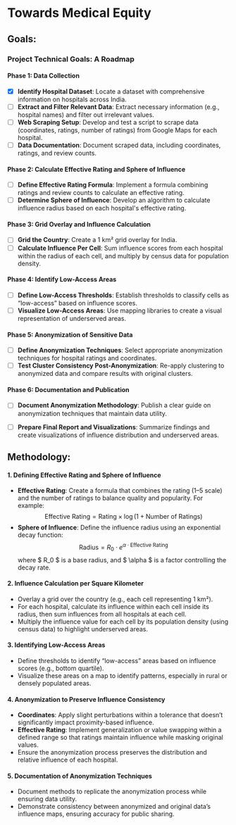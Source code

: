 # Towards Medical Equity

## Goals:
### Project Technical Goals: A Roadmap

#### Phase 1: Data Collection
- [x] **Identify Hospital Dataset**: Locate a dataset with comprehensive information on hospitals across India.
- [ ] **Extract and Filter Relevant Data**: Extract necessary information (e.g., hospital names) and filter out irrelevant values.
- [ ] **Web Scraping Setup**: Develop and test a script to scrape data (coordinates, ratings, number of ratings) from Google Maps for each hospital.
- [ ] **Data Documentation**: Document scraped data, including coordinates, ratings, and review counts.

#### Phase 2: Calculate Effective Rating and Sphere of Influence
- [ ] **Define Effective Rating Formula**: Implement a formula combining ratings and review counts to calculate an effective rating.
- [ ] **Determine Sphere of Influence**: Develop an algorithm to calculate influence radius based on each hospital's effective rating.

#### Phase 3: Grid Overlay and Influence Calculation
- [ ] **Grid the Country**: Create a 1 km² grid overlay for India.
- [ ] **Calculate Influence Per Cell**: Sum influence scores from each hospital within the radius of each cell, and multiply by census data for population density.

#### Phase 4: Identify Low-Access Areas
- [ ] **Define Low-Access Thresholds**: Establish thresholds to classify cells as “low-access” based on influence scores.
- [ ] **Visualize Low-Access Areas**: Use mapping libraries to create a visual representation of underserved areas.

#### Phase 5: Anonymization of Sensitive Data
- [ ] **Define Anonymization Techniques**: Select appropriate anonymization techniques for hospital ratings and coordinates.
- [ ] **Test Cluster Consistency Post-Anonymization**: Re-apply clustering to anonymized data and compare results with original clusters.

#### Phase 6: Documentation and Publication
- [ ] **Document Anonymization Methodology**: Publish a clear guide on anonymization techniques that maintain data utility.
- [ ] **Prepare Final Report and Visualizations**: Summarize findings and create visualizations of influence distribution and underserved areas.


## Methodology:
#### 1. Defining Effective Rating and Sphere of Influence
   - **Effective Rating**: Create a formula that combines the rating (1–5 scale) and the number of ratings to balance quality and popularity. For example:
     $$
     \text{Effective Rating} = \text{Rating} \times \log(1 + \text{Number of Ratings})
     $$
   - **Sphere of Influence**: Define the influence radius using an exponential decay function:
     $$
     \text{Radius} = R_0 \cdot e^{\alpha \cdot \text{Effective Rating}}
     $$
     where $ R_0 $ is a base radius, and $ \alpha $ is a factor controlling the decay rate.

#### 2. Influence Calculation per Square Kilometer
   - Overlay a grid over the country (e.g., each cell representing 1 km²).
   - For each hospital, calculate its influence within each cell inside its radius, then sum influences from all hospitals at each cell.
   - Multiply the influence value for each cell by its population density (using census data) to highlight underserved areas.

#### 3. Identifying Low-Access Areas
   - Define thresholds to identify “low-access” areas based on influence scores (e.g., bottom quartile).
   - Visualize these areas on a map to identify patterns, especially in rural or densely populated areas.

#### 4. Anonymization to Preserve Influence Consistency
   - **Coordinates**: Apply slight perturbations within a tolerance that doesn’t significantly impact proximity-based influence.
   - **Effective Rating**: Implement generalization or value swapping within a defined range so that ratings maintain influence while masking original values.
   - Ensure the anonymization process preserves the distribution and relative influence of each hospital.

#### 5. Documentation of Anonymization Techniques
   - Document methods to replicate the anonymization process while ensuring data utility.
   - Demonstrate consistency between anonymized and original data’s influence maps, ensuring accuracy for public sharing.

